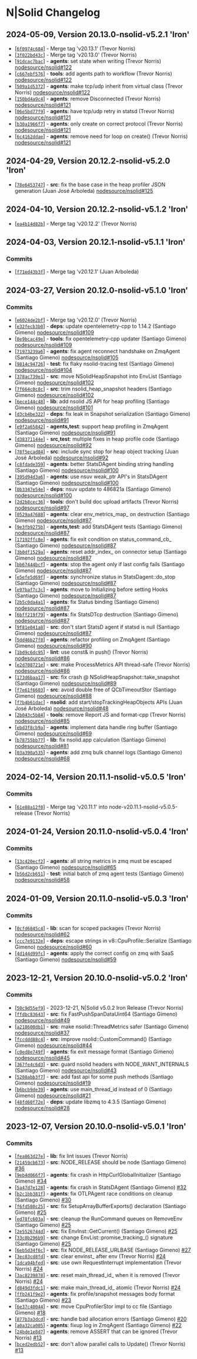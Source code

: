 # N|Solid Changelog

<!--lint disable maximum-line-length no-literal-urls prohibited-strings-->

## 2024-05-09, Version 20.13.0-nsolid-v5.2.1 'Iron'

* \[[`6f0974c684`](https://github.com/nodesource/nsolid/commit/6f0974c684)] - Merge tag 'v20.13.1' (Trevor Norris)
* \[[`3f022bd43c`](https://github.com/nodesource/nsolid/commit/3f022bd43c)] - Merge tag 'v20.13.0' (Trevor Norris)
* \[[`91dcac7bac`](https://github.com/nodesource/nsolid/commit/91dcac7bac)] - **agents**: set state when writing (Trevor Norris) [nodesource/nsolid#122](https://github.com/nodesource/nsolid/pull/122)
* \[[`c667ebf576`](https://github.com/nodesource/nsolid/commit/c667ebf576)] - **tools**: add agents path to workflow (Trevor Norris) [nodesource/nsolid#122](https://github.com/nodesource/nsolid/pull/122)
* \[[`509a1d5372`](https://github.com/nodesource/nsolid/commit/509a1d5372)] - **agents**: make tcp/udp inherit from virtual class (Trevor Norris) [nodesource/nsolid#122](https://github.com/nodesource/nsolid/pull/122)
* \[[`150bd4a9c4`](https://github.com/nodesource/nsolid/commit/150bd4a9c4)] - **agents**: remove Disconnected (Trevor Norris) [nodesource/nsolid#121](https://github.com/nodesource/nsolid/pull/121)
* \[[`06e5bd77f9`](https://github.com/nodesource/nsolid/commit/06e5bd77f9)] - **agents**: have tcp/udp retry in statsd (Trevor Norris) [nodesource/nsolid#121](https://github.com/nodesource/nsolid/pull/121)
* \[[`b30a1966f7`](https://github.com/nodesource/nsolid/commit/b30a1966f7)] - **agents**: only create on correct protocol (Trevor Norris) [nodesource/nsolid#121](https://github.com/nodesource/nsolid/pull/121)
* \[[`6c4162ddae`](https://github.com/nodesource/nsolid/commit/6c4162ddae)] - **agents**: remove need for loop on create() (Trevor Norris) [nodesource/nsolid#121](https://github.com/nodesource/nsolid/pull/121)

## 2024-04-29, Version 20.12.2-nsolid-v5.2.0 'Iron'

* \[[`78e6453747`](https://github.com/nodesource/nsolid/commit/78e6453747)] - **src**: fix the base case in the heap profiler JSON generation (Juan José Arboleda) [nodesource/nsolid#125](https://github.com/nodesource/nsolid/pull/125)

## 2024-04-10, Version 20.12.2-nsolid-v5.1.2 'Iron'

* \[[`ea4b14d82b`](https://github.com/nodesource/nsolid/commit/ea4b14d82b)] - Merge tag 'v20.12.2' (Trevor Norris)

## 2024-04-03, Version 20.12.1-nsolid-v5.1.1 'Iron'

### Commits

* \[[`f71ed43b3f`](https://github.com/nodesource/nsolid/commit/f71ed43b3f)] - Merge tag 'v20.12.1' (Juan Arboleda)

## 2024-03-27, Version 20.12.0-nsolid-v5.1.0 'Iron'

### Commits

* \[[`e6024de2bf`](https://github.com/nodesource/nsolid/commit/e6024de2bf)] - Merge tag 'v20.12.0' (Trevor Norris)
* \[[`e32fecb3b0`](https://github.com/nodesource/nsolid/commit/e32fecb3b0)] - **deps**: update opentelemetry-cpp to 1.14.2 (Santiago Gimeno) [nodesource/nsolid#109](https://github.com/nodesource/nsolid/pull/109)
* \[[`8e9bcac49e`](https://github.com/nodesource/nsolid/commit/8e9bcac49e)] - **tools**: fix opentelemetry-cpp updater (Santiago Gimeno) [nodesource/nsolid#109](https://github.com/nodesource/nsolid/pull/109)
* \[[`71973239a6`](https://github.com/nodesource/nsolid/commit/71973239a6)] - **agents**: fix agent reconnect handshake on ZmqAgent (Santiago Gimeno) [nodesource/nsolid#105](https://github.com/nodesource/nsolid/pull/105)
* \[[`9814c94726`](https://github.com/nodesource/nsolid/commit/9814c94726)] - **test**: fix flaky nsolid-tracing test (Santiago Gimeno) [nodesource/nsolid#104](https://github.com/nodesource/nsolid/pull/104)
* \[[`378ac739e1`](https://github.com/nodesource/nsolid/commit/378ac739e1)] - **src**: move NSolidHeapSnapshot into EnvList (Santiago Gimeno) [nodesource/nsolid#102](https://github.com/nodesource/nsolid/pull/102)
* \[[`7f664c0c8c`](https://github.com/nodesource/nsolid/commit/7f664c0c8c)] - **src**: trim nsolid\_heap\_snapshot headers (Santiago Gimeno) [nodesource/nsolid#102](https://github.com/nodesource/nsolid/pull/102)
* \[[`6ece144c48`](https://github.com/nodesource/nsolid/commit/6ece144c48)] - **lib**: add nsolid JS API for heap profiling (Santiago Gimeno) [nodesource/nsolid#101](https://github.com/nodesource/nsolid/pull/101)
* \[[`d3cb4be322`](https://github.com/nodesource/nsolid/commit/d3cb4be322)] - **deps**: fix leak in Snapshot serialization (Santiago Gimeno) [nodesource/nsolid#91](https://github.com/nodesource/nsolid/pull/91)
* \[[`e9f2a65842`](https://github.com/nodesource/nsolid/commit/e9f2a65842)] - **agents,test**: support heap profiling in ZmqAgent (Santiago Gimeno) [nodesource/nsolid#91](https://github.com/nodesource/nsolid/pull/91)
* \[[`d38371144e`](https://github.com/nodesource/nsolid/commit/d38371144e)] - **src,test**: multiple fixes in heap profile code (Santiago Gimeno) [nodesource/nsolid#92](https://github.com/nodesource/nsolid/pull/92)
* \[[`78f5ecad84`](https://github.com/nodesource/nsolid/commit/78f5ecad84)] - **src**: include sync stop for heap object tracking (Juan José Arboleda) [nodesource/nsolid#92](https://github.com/nodesource/nsolid/pull/92)
* \[[`c8fdade359`](https://github.com/nodesource/nsolid/commit/c8fdade359)] - **agents**: better StatsDAgent binding string handling (Santiago Gimeno) [nodesource/nsolid#100](https://github.com/nodesource/nsolid/pull/100)
* \[[`395d94d3a6`](https://github.com/nodesource/nsolid/commit/395d94d3a6)] - **agents**: use nsuv weak\_ptr API's in StatsDAgent (Santiago Gimeno) [nodesource/nsolid#100](https://github.com/nodesource/nsolid/pull/100)
* \[[`0b3347e54e`](https://github.com/nodesource/nsolid/commit/0b3347e54e)] - **deps**: nsuv update to 486821a (Santiago Gimeno) [nodesource/nsolid#100](https://github.com/nodesource/nsolid/pull/100)
* \[[`2d2b8cec36`](https://github.com/nodesource/nsolid/commit/2d2b8cec36)] - **tools**: don't build doc upload artifacts (Trevor Norris) [nodesource/nsolid#97](https://github.com/nodesource/nsolid/pull/97)
* \[[`0529a47688`](https://github.com/nodesource/nsolid/commit/0529a47688)] - **agents**: clear env\_metrics\_map\_ on destruction (Santiago Gimeno) [nodesource/nsolid#87](https://github.com/nodesource/nsolid/pull/87)
* \[[`9e3fb9275b`](https://github.com/nodesource/nsolid/commit/9e3fb9275b)] - **agents,test**: add StatsDAgent tests (Santiago Gimeno) [nodesource/nsolid#87](https://github.com/nodesource/nsolid/pull/87)
* \[[`17192ffc8e`](https://github.com/nodesource/nsolid/commit/17192ffc8e)] - **agents**: fix exit condition on status\_command\_cb\_ (Santiago Gimeno) [nodesource/nsolid#87](https://github.com/nodesource/nsolid/pull/87)
* \[[`3b0df1529a`](https://github.com/nodesource/nsolid/commit/3b0df1529a)] - **agents**: reset addr\_index\_ on connector setup (Santiago Gimeno) [nodesource/nsolid#87](https://github.com/nodesource/nsolid/pull/87)
* \[[`bb67444bcf`](https://github.com/nodesource/nsolid/commit/bb67444bcf)] - **agents**: stop the agent only if last config fails (Santiago Gimeno) [nodesource/nsolid#87](https://github.com/nodesource/nsolid/pull/87)
* \[[`e5efe5d69f`](https://github.com/nodesource/nsolid/commit/e5efe5d69f)] - **agents**: synchronize status in StatsDagent::do\_stop (Santiago Gimeno) [nodesource/nsolid#87](https://github.com/nodesource/nsolid/pull/87)
* \[[`e97baf7c3c`](https://github.com/nodesource/nsolid/commit/e97baf7c3c)] - **agents**: move to Initializing before setting Hooks (Santiago Gimeno) [nodesource/nsolid#87](https://github.com/nodesource/nsolid/pull/87)
* \[[`2b5c0da4a1`](https://github.com/nodesource/nsolid/commit/2b5c0da4a1)] - **agents**: fix Status binding (Santiago Gimeno) [nodesource/nsolid#87](https://github.com/nodesource/nsolid/pull/87)
* \[[`6bff219f79`](https://github.com/nodesource/nsolid/commit/6bff219f79)] - **agents**: fix StatsDTcp destruction (Santiago Gimeno) [nodesource/nsolid#87](https://github.com/nodesource/nsolid/pull/87)
* \[[`9f81e041a8`](https://github.com/nodesource/nsolid/commit/9f81e041a8)] - **src**: don't start StatsD agent if statsd is null (Santiago Gimeno) [nodesource/nsolid#87](https://github.com/nodesource/nsolid/pull/87)
* \[[`5dd46b27f8`](https://github.com/nodesource/nsolid/commit/5dd46b27f8)] - **agents**: refactor profiling on ZmqAgent (Santiago Gimeno) [nodesource/nsolid#90](https://github.com/nodesource/nsolid/pull/90)
* \[[`1bd9c6dc95`](https://github.com/nodesource/nsolid/commit/1bd9c6dc95)] - **lint**: use const& in push() (Trevor Norris) [nodesource/nsolid#86](https://github.com/nodesource/nsolid/pull/86)
* \[[`e2d708721e`](https://github.com/nodesource/nsolid/commit/e2d708721e)] - **src**: make ProcessMetrics API thread-safe (Trevor Norris) [nodesource/nsolid#86](https://github.com/nodesource/nsolid/pull/86)
* \[[`173d6baa17`](https://github.com/nodesource/nsolid/commit/173d6baa17)] - **src**: fix crash @ NSolidHeapSnapshot::take\_snapshot (Santiago Gimeno) [nodesource/nsolid#89](https://github.com/nodesource/nsolid/pull/89)
* \[[`f7e61f6603`](https://github.com/nodesource/nsolid/commit/f7e61f6603)] - **src**: avoid double free of QCbTimeoutStor (Santiago Gimeno) [nodesource/nsolid#88](https://github.com/nodesource/nsolid/pull/88)
* \[[`f7b4b61dac`](https://github.com/nodesource/nsolid/commit/f7b4b61dac)] - **nsolid**: add start/stopTrackingHeapObjects APIs (Juan José Arboleda) [nodesource/nsolid#48](https://github.com/nodesource/nsolid/pull/48)
* \[[`2b043c5b84`](https://github.com/nodesource/nsolid/commit/2b043c5b84)] - **tools**: remove Report JS and format-cpp (Trevor Norris) [nodesource/nsolid#85](https://github.com/nodesource/nsolid/pull/85)
* \[[`ebd3f8cb9a`](https://github.com/nodesource/nsolid/commit/ebd3f8cb9a)] - **agents**: implement data handle ring buffer (Santiago Gimeno) [nodesource/nsolid#69](https://github.com/nodesource/nsolid/pull/69)
* \[[`b78755bb77`](https://github.com/nodesource/nsolid/commit/b78755bb77)] - **lib**: fix nsolid.app calculation (Santiago Gimeno) [nodesource/nsolid#81](https://github.com/nodesource/nsolid/pull/81)
* \[[`03a390a535`](https://github.com/nodesource/nsolid/commit/03a390a535)] - **agents**: add zmq bulk channel logs (Santiago Gimeno) [nodesource/nsolid#68](https://github.com/nodesource/nsolid/pull/68)

## 2024-02-14, Version 20.11.1-nsolid-v5.0.5 'Iron'

### Commits

* \[[`61e88a12f0`](https://github.com/nodesource/nsolid/commit/61e88a12f0)] - Merge tag 'v20.11.1' into node-v20.11.1-nsolid-v5.0.5-release (Trevor Norris)

## 2024-01-24, Version 20.11.0-nsolid-v5.0.4 'Iron'

### Commits

* \[[`13c420ecf2`](https://github.com/nodesource/nsolid/commit/13c420ecf2)] - **agents**: all string metrics in zmq must be escaped (Santiago Gimeno) [nodesource/nsolid#65](https://github.com/nodesource/nsolid/pull/65)
* \[[`b56d2cb651`](https://github.com/nodesource/nsolid/commit/b56d2cb651)] - **test**: initial batch of zmq agent tests (Santiago Gimeno) [nodesource/nsolid#58](https://github.com/nodesource/nsolid/pull/58)

## 2024-01-09, Version 20.11.0-nsolid-v5.0.3 'Iron'

### Commits

* \[[`0cfd6845c4`](https://github.com/nodesource/nsolid/commit/0cfd6845c4)] - **lib**: scan for scoped packages (Trevor Norris) [nodesource/nsolid#62](https://github.com/nodesource/nsolid/pull/62)
* \[[`ccc7e9132e`](https://github.com/nodesource/nsolid/commit/ccc7e9132e)] - **deps**: escape strings in v8::CpuProfile::Serialize (Santiago Gimeno) [nodesource/nsolid#60](https://github.com/nodesource/nsolid/pull/60)
* \[[`4d144d99fc`](https://github.com/nodesource/nsolid/commit/4d144d99fc)] - **agents**: apply the correct config on zmq with SaaS (Santiago Gimeno) [nodesource/nsolid#59](https://github.com/nodesource/nsolid/pull/59)

## 2023-12-21, Version 20.10.0-nsolid-v5.0.2 'Iron'

### Commits

* \[[`50c9d55ef9`](https://github.com/nodesource/nsolid/commit/50c9d55ef9)] - 2023-12-21, N|Solid v5.0.2 Iron Release (Trevor Norris)
* \[[`ffdbc83643`](https://github.com/nodesource/nsolid/commit/ffdbc83643)] - **src**: fix FastPushSpanDataUint64 (Santiago Gimeno) [nodesource/nsolid#49](https://github.com/nodesource/nsolid/pull/49)
* \[[`a218600db1`](https://github.com/nodesource/nsolid/commit/a218600db1)] - **src**: make nsolid::ThreadMetrics safer (Santiago Gimeno) [nodesource/nsolid#37](https://github.com/nodesource/nsolid/pull/37)
* \[[`fccddd88c4`](https://github.com/nodesource/nsolid/commit/fccddd88c4)] - **src**: improve nsolid::CustomCommand() (Santiago Gimeno) [nodesource/nsolid#44](https://github.com/nodesource/nsolid/pull/44)
* \[[`c0ed8e749f`](https://github.com/nodesource/nsolid/commit/c0ed8e749f)] - **agents**: fix exit message format (Santiago Gimeno) [nodesource/nsolid#45](https://github.com/nodesource/nsolid/pull/45)
* \[[`367fe4c6d3`](https://github.com/nodesource/nsolid/commit/367fe4c6d3)] - **src**: guard nsolid headers with NODE\_WANT\_INTERNALS (Santiago Gimeno) [nodesource/nsolid#43](https://github.com/nodesource/nsolid/pull/43)
* \[[`5208abb3f7`](https://github.com/nodesource/nsolid/commit/5208abb3f7)] - **src**: add fast api for some push methods (Santiago Gimeno) [nodesource/nsolid#19](https://github.com/nodesource/nsolid/pull/19)
* \[[`b6bcb9de39`](https://github.com/nodesource/nsolid/commit/b6bcb9de39)] - **agents**: use main\_thread\_id instead of 0 (Santiago Gimeno) [nodesource/nsolid#21](https://github.com/nodesource/nsolid/pull/21)
* \[[`48fd60f72e`](https://github.com/nodesource/nsolid/commit/48fd60f72e)] - **deps**: update libzmq to 4.3.5 (Santiago Gimeno) [nodesource/nsolid#28](https://github.com/nodesource/nsolid/pull/28)

## 2023-12-07, Version 20.10.0-nsolid-v5.0.1 'Iron'

### Commits

* \[[`fea863d27e`](https://github.com/nodesource/nsolid/commit/fea863d27e)] - **lib**: fix lint issues (Trevor Norris)
* \[[`21459cb673`](https://github.com/nodesource/nsolid/commit/21459cb673)] - **src**: NODE\_RELEASE should be node (Santiago Gimeno) [#36](https://github.com/nodesource/nsolid/pull/36)
* \[[`9eb4d066f7`](https://github.com/nodesource/nsolid/commit/9eb4d066f7)] - **agents**: fix crash in HttpCurlGlobalInitializer (Santiago Gimeno) [#34](https://github.com/nodesource/nsolid/pull/34)
* \[[`5a47d7e128`](https://github.com/nodesource/nsolid/commit/5a47d7e128)] - **agents**: fix crash in StatsDAgent (Santiago Gimeno) [#32](https://github.com/nodesource/nsolid/pull/32)
* \[[`b2c1bb381f`](https://github.com/nodesource/nsolid/commit/b2c1bb381f)] - **agents**: fix OTLPAgent race conditions on cleanup (Santiago Gimeno) [#30](https://github.com/nodesource/nsolid/pull/30)
* \[[`f6fd580c25`](https://github.com/nodesource/nsolid/commit/f6fd580c25)] - **src**: fix SetupArrayBufferExports() declaration (Santiago Gimeno) [#25](https://github.com/nodesource/nsolid/pull/25)
* \[[`ed78fc603a`](https://github.com/nodesource/nsolid/commit/ed78fc603a)] - **src**: cleanup the RunCommand queues on RemoveEnv (Santiago Gimeno) [#25](https://github.com/nodesource/nsolid/pull/25)
* \[[`2e5526744d`](https://github.com/nodesource/nsolid/commit/2e5526744d)] - **src**: fix EnvInst::GetCurrent() (Santiago Gimeno) [#25](https://github.com/nodesource/nsolid/pull/25)
* \[[`33c8b296b9`](https://github.com/nodesource/nsolid/commit/33c8b296b9)] - **src**: change EnvList::promise\_tracking\_() signature (Santiago Gimeno) [#25](https://github.com/nodesource/nsolid/pull/25)
* \[[`6eb5d34f6c`](https://github.com/nodesource/nsolid/commit/6eb5d34f6c)] - **src**: fix NODE\_RELEASE\_URLBASE (Santiago Gimeno) [#27](https://github.com/nodesource/nsolid/pull/27)
* \[[`3ec83cd8fd`](https://github.com/nodesource/nsolid/commit/3ec83cd8fd)] - **src**: clear envinst\_ after env (Trevor Norris) [#24](https://github.com/nodesource/nsolid/pull/24)
* \[[`1dca94bfed`](https://github.com/nodesource/nsolid/commit/1dca94bfed)] - **src**: use own RequestInterrupt implementation (Trevor Norris) [#24](https://github.com/nodesource/nsolid/pull/24)
* \[[`3ac8239878`](https://github.com/nodesource/nsolid/commit/3ac8239878)] - **src**: reset main\_thread\_id\_ when it is removed (Trevor Norris) [#24](https://github.com/nodesource/nsolid/pull/24)
* \[[`d849d3fdc1`](https://github.com/nodesource/nsolid/commit/d849d3fdc1)] - **src**: make main\_thread\_id\_ atomic (Trevor Norris) [#24](https://github.com/nodesource/nsolid/pull/24)
* \[[`ffb241f9e2`](https://github.com/nodesource/nsolid/commit/ffb241f9e2)] - **agents**: fix profile/snapshot messages body format (Santiago Gimeno) [#23](https://github.com/nodesource/nsolid/pull/23)
* \[[`6e37c40044`](https://github.com/nodesource/nsolid/commit/6e37c40044)] - **src**: move CpuProfilerStor impl to cc file (Santiago Gimeno) [#18](https://github.com/nodesource/nsolid/pull/18)
* \[[`877b3a3dcd`](https://github.com/nodesource/nsolid/commit/877b3a3dcd)] - **src**: handle bad allocation errors (Santiago Gimeno) [#20](https://github.com/nodesource/nsolid/pull/20)
* \[[`a0a32ca005`](https://github.com/nodesource/nsolid/commit/a0a32ca005)] - **agents**: fixup log in ZmqAgent (Santiago Gimeno) [#22](https://github.com/nodesource/nsolid/pull/22)
* \[[`24bde1e8d7`](https://github.com/nodesource/nsolid/commit/24bde1e8d7)] - **agents**: remove ASSERT that can be ignored (Trevor Norris) [#13](https://github.com/nodesource/nsolid/pull/13)
* \[[`bced2edb52`](https://github.com/nodesource/nsolid/commit/bced2edb52)] - **src**: don't allow parallel calls to Update() (Trevor Norris) [#13](https://github.com/nodesource/nsolid/pull/13)
